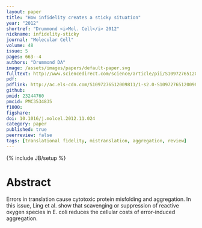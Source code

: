 ```yaml
---
layout: paper
title: "How infidelity creates a sticky situation"
year: "2012"
shortref: "Drummond <i>Mol. Cell</i> 2012"
nickname: infidelity-sticky
journal: "Molecular Cell"
volume: 48
issue: 5
pages: 663--4
authors: "Drummond DA"
image: /assets/images/papers/default-paper.svg
fulltext: http://www.sciencedirect.com/science/article/pii/S1097276512009811
pdf: 
pdflink: http://ac.els-cdn.com/S1097276512009811/1-s2.0-S1097276512009811-main.pdf?_tid=cbbd92ae-fddd-11e4-bd49-00000aab0f6c&acdnat=1432009157_9f34425e6ce470b126483f5f5add8f2d
github: 
pmid: 23244760
pmcid: PMC3534835
f1000: 
figshare: 
doi: 10.1016/j.molcel.2012.11.024
category: paper
published: true
peerreview: false
tags: [translational fidelity, mistranslation, aggregation, review]
---
```

{% include JB/setup %}

# Abstract 

Errors in translation cause cytotoxic protein misfolding and aggregation. In this issue, Ling et al. show that scavenging or suppression of reactive oxygen species in E. coli reduces the cellular costs of error-induced aggregation.
